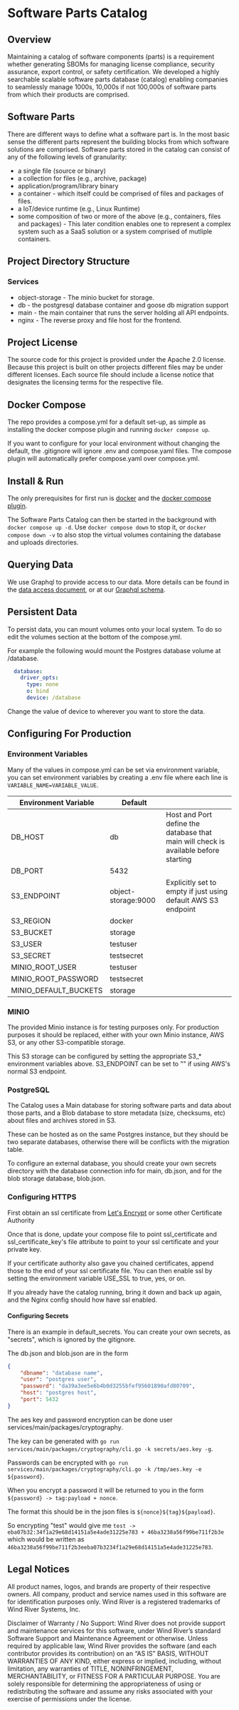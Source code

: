 
# Software Parts Catalog
## Overview
Maintaining a catalog of software components (parts) is a requirement whether generating SBOMs for managing license compliance, security assurance, export control, or safety certification. We developed a highly searchable scalable software parts database (catalog) enabling companies to seamlessly manage 1000s, 10,000s if not 100,000s of software parts from which their products are comprised.

## Software Parts 
There are different ways to define what a software part is. In the most basic sense the different parts represent the building blocks from which software solutions are comprised. Software parts stored in the catalog can consist of any of the following levels of granularity:  
- a single file (source or binary)
- a collection for files (e.g., archive, package)
- application/program/library binary
- a container - which itself could be comprised of files and packages of files. 
- a IoT/device runtime (e.g., Linux Runtime)
- some composition of two or more of the above (e.g., containers, files and packages) - This later condition enables one to represent a complex system such as a SaaS solution or a system comprised of mutliple containers. 

## Project Directory Structure
### Services
  - object-storage - The minio bucket for storage.
  - db - the postgresql database container and goose db migration support
  - main - the main container that runs the server holding all API endpoints.
  - nginx - The reverse proxy and file host for the frontend.


## Project License

The source code for this project is provided under the Apache 2.0 license. Because this project is built on other projects different files may be under different licenses. Each source file should include a license notice that designates the licensing terms for the respective file.

## Docker Compose
The repo provides a compose.yml for a default set-up, as simple as installing the docker compose plugin and running `docker compose up`.

If you want to configure for your local environment without changing the default, the .gitignore will ignore .env and compose.yaml files. The compose plugin will automatically prefer compose.yaml over compose.yml.

## Install & Run
The only prerequisites for first run is [docker](https://docs.docker.com/get-docker/) and the [docker compose plugin](https://docs.docker.com/compose/install/).

The Software Parts Catalog can then be started in the background with `docker compose up -d`.
Use `docker compose down` to stop it, or `docker compose down -v` to also stop the virtual volumes containing the database and uploads directories.

## Querying Data
We use Graphql to provide access to our data.
More details can be found in the [data access document](/docs/data-access.md), or at our [Graphql schema](/services/main/packages/graphql/schema.graphqls).

## Persistent Data
To persist data, you can mount volumes onto your local system.
To do so edit the volumes section at the bottom of the compose.yml.

For example the following would mount the Postgres database volume at /database.
```yml
  database:
    driver_opts:
      type: none
      o: bind
      device: /database
```
Change the value of device to wherever you want to store the data.

## Configuring For Production
### Environment Variables
Many of the values in compose.yml can be set via environment variable, you can set environment variables by creating a .env file where each line is `VARIABLE_NAME=VARIABLE_VALUE`.

|Environment Variable|Default| |
|--------------------|-------|-|
|DB_HOST|db|Host and Port define the database that main will check is available before starting|
|DB_PORT|5432||
|S3_ENDPOINT|object-storage:9000|Explicitly set to empty if just using default AWS S3 endpoint|
|S3_REGION|docker|
|S3_BUCKET|storage|
|S3_USER|testuser|
|S3_SECRET|testsecret||
|MINIO_ROOT_USER|testuser||
|MINIO_ROOT_PASSWORD|testsecret|
|MINIO_DEFAULT_BUCKETS|storage|
### MINIO
The provided Minio instance is for testing purposes only.
For production purposes it should be replaced, either with your own Minio instance, AWS S3, or any other S3-compatible storage.

This S3 storage can be configured by setting the appropriate S3_* environment variables above.
S3_ENDPOINT can be set to "" if using AWS's normal S3 endpoint.
### PostgreSQL
The Catalog uses a Main database for storing software parts and data about those parts, and a Blob database to store metadata (size, checksums, etc) about files and archives stored in S3.

These can be hosted as on the same Postgres instance, but they should be two separate databases, otherwise there will be conflicts with the migration table.

To configure an external database, you should create your own secrets directory with the database connection info for main, db.json, and for the blob storage database, blob.json.
### Configuring HTTPS
First obtain an ssl certificate from [Let's Encrypt](https://letsencrypt.org/getting-started/) or some other Certificate Authority

Once that is done, update your compose file to point ssl_certificate and ssl_certificate_key's file attribute to point to your ssl certificate and your private key.

If your certificate authority also gave you chained certificates, append those to the end of your ssl certificate file.
You can then enable ssl by setting the environment variable USE_SSL to true, yes, or on.

If you already have the catalog running, bring it down and back up again, and the Nginx config should how have ssl enabled.
#### Configuring Secrets
There is an example in default_secrets.
You can create your own secrets, as "secrets", which is ignored by the gitignore.

The db.json and blob.json are in the form
```json
{
    "dbname": "database name",
    "user": "postgres user",
    "password": "da39a3ee5e6b4b0d3255bfef95601890afd80709",
    "host": "postgres host",
    "port": 5432
}
```

The aes key and password encryption can be done user services/main/packages/cryptography.

The key can be generated with `go run services/main/packages/cryptography/cli.go -k secrets/aes.key -g`.

Passwords can be encrypted with `go run services/main/packages/cryptography/cli.go -k /tmp/aes.key -e ${password}`.

When you encrypt a password it will be returned to you in the form `${password} -> tag:payload + nonce`.

The format this should be in the json files is `${nonce}${tag}${payload}`.

So encrypting "test" would give me `test -> eba07b32:34f1a29e68d14151a5e4ade31225e783 + 46ba3238a56f99be711f2b3e` which would be written as `46ba3238a56f99be711f2b3eeba07b3234f1a29e68d14151a5e4ade31225e783`.

## Legal Notices
All product names, logos, and brands are property of their respective owners. All company,
product and service names used in this software are for identification purposes only.
Wind River is a registered trademarks of Wind River Systems, Inc. 

Disclaimer of Warranty / No Support: Wind River does not provide support
and maintenance services for this software, under Wind River’s standard
Software Support and Maintenance Agreement or otherwise. Unless required
by applicable law, Wind River provides the software (and each contributor
provides its contribution) on an “AS IS” BASIS, WITHOUT WARRANTIES OF ANY
KIND, either express or implied, including, without limitation, any warranties
of TITLE, NONINFRINGEMENT, MERCHANTABILITY, or FITNESS FOR A PARTICULAR
PURPOSE. You are solely responsible for determining the appropriateness of
using or redistributing the software and assume any risks associated with
your exercise of permissions under the license.
